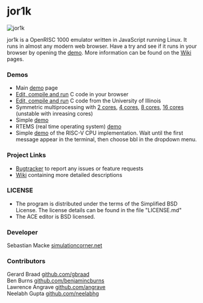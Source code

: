 # jor1k

![jor1k](https://jor1k.com/images/jor1k2.gif)

jor1k is a OpenRISC 1000 emulator written in JavaScript running Linux. It runs in almost any modern web browser. 
Have a try and see if it runs in your browser by opening the [demo][project demo].
More information can be found on the [Wiki][project wiki] pages. 

### Demos

* Main [demo][project demo] page
* [Edit, compile and run](https://s-macke.github.io/jor1k/demos/compile.html) C code in your browser
* [Edit, compile and run](https://cs-education.github.io/sys/#VM) C code from the University of Illinois
* Symmetric multiprocessing with  [2 cores](https://s-macke.github.io/jor1k/demos/main.html?cpu=smp&n=2), [4 cores](https://s-macke.github.io/jor1k/demos/main.html?cpu=smp&n=4), [8 cores](https://s-macke.github.io/jor1k/demos/main.html?cpu=smp&n=8), [16 cores](https://s-macke.github.io/jor1k/demos/main.html?cpu=smp&n=16) (unstable with inreasing cores)
* Simple [demo](https://s-macke.github.io/jor1k/demos/simple.html)
* RTEMS (real time operating system) [demo](https://s-macke.github.io/jor1k/demos/rtems.html)
* Simple [demo](https://s-macke.github.io/jor1k/demos/riscv.html) of the RISC-V CPU implementation. Wait until the first message appear in the terminal, then choose bbl in the dropdown menu.


### Project Links

 
 * [Bugtracker][project issues] to report any issues or feature requests
 * [Wiki][project wiki] containing more detailed descriptions

### LICENSE
 * The program is distributed under the terms of the Simplified BSD License. The license details can be found in the file "LICENSE.md"
 * The ACE editor is BSD licensed.

### Developer
Sebastian Macke [simulationcorner.net](https://simulationcorner.net)

### Contributors
Gerard Braad [github.com/gbraad](https://github.com/gbraad)  
Ben Burns [github.com/benjamincburns](https://github.com/benjamincburns)  
Lawrence Angrave [github.com/angrave](https://github.com/angrave)  
Neelabh Gupta [github.com/neelabhg](https://github.com/neelabhg)


[openrisc website]: https://openrisc.io
[project demo]: https://s-macke.github.com/jor1k/demos/main.html
[project issues]: https://github.com/s-macke/jor1k/issues
[project wiki]: https://github.com/s-macke/jor1k/wiki

